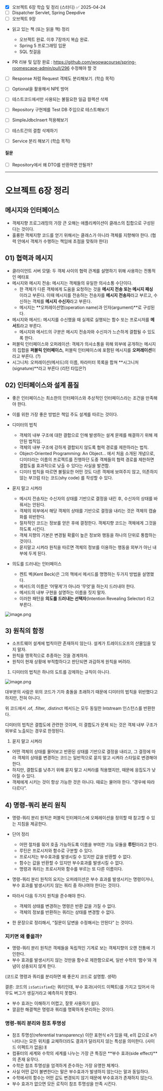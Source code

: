 - [x] 오브젝트 6장 학습 및 정리 (스터디) ✅ 2025-04-24
- [ ] Dispatcher Servlet, Spring Deepdive
- [ ] 오브젝트 9장

- 읽고 있는 책 (또는 읽을 책) 정리
  - 오브젝트 완료. 이후 7장까지 복습 완료.
  - Spring 5 프로그래밍 입문
  - SQL 첫걸음


- PR 리뷰 및 답장 완료 : https://github.com/woowacourse/spring-roomescape-admin/pull/296
수정해야 할 것
- [ ] Response 처럼 Request 객체도 분리해보기. (학습 목적)
- [ ] Optional을 활용해서 NPE 방어
- [ ] 테스트코드에서만 사용되는 불필요한 일급 컬렉션 삭제
- [ ] Repository 구현체를 Test DB 주입으로 테스트해보기
- [ ] SimpleJdbcInsert 적용해보기
- [ ] 테스트간의 결합 삭제하기
- [ ] Service 분리 해보기 (학습 목적)


#### 질문
- [ ] Repository에서 왜 DTO를 반환하면 안될까?


---


# 오브젝트 6장 정리
## 메시지와 인터페이스

- 객체지향 프로그래밍의 가장 큰 오해는 애플리케이션이 클래스의 집합으로 구성된다는 것이다.
- 훌륭한 객체지향 코드를 얻기 위해서는 클래스가 아니라 객체를 지향해야 한다. (협력 안에서 객체가 수행하는 책임에 초점을 맞춰야 한다)

## 01) 협력과 메시지

- 클라이언트 서버 모델: 두 객체 사이의 협력 관계를 설명하기 위해 사용하는 전통적인 메타포
- 메시지와 메시지 전송: 메시지는 객체들의 유일한 의사소통 수단이다.
    - 한 객체가 다른 객체에게 도움을 요청하는 것을 **메시지 전송 또는 메시지 패싱** 이라고 부른다. 이때 메시지를 전송하는 전송자를 **메시지 전송자**라고 부르고, 수신하는 객체를 **메시지 수신자**라고 부른다.
    - 메시지는 **오퍼레이션명(operation name)과 인자(argument)**로 구성된다.
- 메시지와 메서드: 메시지를 수신했을 때 실제로 실행되는 함수 또는 프로시저를 **메서드**라고 부른다.
    - 메시지와 메서드의 구분은 메시지 전송자와 수신자가 느슨하게 결합될 수 있도록 한다.
- 퍼블릭 인터페이스와 오퍼레이션: 객체가 의사소통을 위해 외부에 공개하는 메시지의 집합을 **퍼블릭 인터페이스**, 퍼블릭 인터페이스에 포함된 메시지를 **오퍼레이션**이라고 부른다. (?)
- 시그니처: 오퍼레이션(메서드)의 이름, 파라미터 목록을 합쳐 **시그니처(signature)**라고 부른다 (리턴 타입은?)

## 02) 인터페이스와 설계 품질

- 좋은 인터페이스는 최소한의 인터페이스와 추상적인 인터페이스라는 조건을 만족해야 한다.
    
- 이를 위한 가장 좋은 방법은 책임 주도 설계를 따르는 것이다.
    
- 디미터의 법칙
    
    - 객체의 내부 구조에 대한 결합으로 인해 발생하는 설계 문제를 해결하기 위해 제안된 법칙임.
    - 객체의 내부 구조에 강하게 결합되지 않도록 협력 경로를 제한하라는 법칙.
    - Object-Oriented Programming: An Object… 에서 처음 소개된 개념으로, 디미터라는 이름의 프로젝트를 진행하던 도중 객체들의 협력 경로를 제한하면 결합도를 효과적으로 낮출 수 있다는 사실을 발견함.
    - 디미터 법칙을 따르면 불필요한 어떤 것도 다른 객체에 보여주지 않고, 의존하지 않는 부끄럼 타는 코드(shy code) 를 작성할 수 있다.
- 묻지 말고 시켜라
    
    - 메시지 전송자는 수신자의 상태를 기반으로 결정을 내린 후, 수신자의 상태를 바꿔서는 안된다.
    - 객체의 외부에서 해당 객체의 상태를 기반으로 결정을 내리는 것은 객체의 캡슐화를 위반한다.
    - 절차적인 코드는 정보를 얻은 후에 결정한다. 객체지향 코드는 객체에게 그것을 하도록 시킨다.
    - 객체 지향의 기본은 변경될 확률이 높은 정보와 행동을 하나의 단위로 통합하는 것이다.
    - 묻지말고 시켜라 원칙을 따르면 객체의 정보를 이용하는 행동을 외부가 아닌 내부에 두게 된다.
- 의도를 드러내는 인터페이스
    
    - 켄트 벡(Kent Beck)은 그의 책에서 메서드를 명명하는 두가지 방법을 설명했다.
    - 메서드의 이름은 ‘어떻게’가 아니라 ‘무엇’을 하는지 드러내야 한다.
    - 메서드의 내부 구현을 설명하는 이름을 짓지 말자.
    - 이러한 패턴을 **의도를 드러내는 선택자**(Intention Revealing Selector) 라고 부른다.

![image.png](attachment:3342e06f-6379-4dce-863a-861df96e417d:image.png)

## 3) 원칙의 함정

- 소프트웨어 설계에 법칙이란 존재하지 않는다. 설계가 트레이드오프의 산물임을 잊지 말자.
- 원칙을 맹목적으로 추종하는 것을 경계하자.
- 원칙이 현재 상황에 부적합하다고 판단되면 과감하게 원칙을 버려라.

1. 디미터의 법칙은 하나의 도트를 강제하는 규칙이 아니다.

![image.png](attachment:d36451fe-3377-4e9c-9b0c-5e7701ee74d8:image.png)

대부분의 사람은 위의 코드가 기차 충돌을 초래하기 때문에 디미터의 법칙을 위반했다고 하지만, 전혀 아니다.

위 코드에서 .of, .filter, .distinct 메서드는 모두 동일한 Intstream 인스턴스를 반환한다.

디미터의 법칙은 결합도에 관련한 것이며, 이 결합도가 문제 되는 것은 객체 내부 구조가 외부로 노출되는 경우로 한정된다.

1. 묻지 말고 시켜라

- 어떤 객체의 상태를 물어보고 반환된 상태를 기반으로 결정을 내리고, 그 결정에 따라 객체의 상태를 변경하는 코드는 일반적으로 묻지 말고 시켜라 스타일로 변경해야 한다.
- 하지만, 결합도를 낮추기 위해 묻지 말고 시켜라를 적용했지만, 때문에 응집도가 낮아질 수 있다.
- 객체에게 시키는 것이 항상 가능한 것은 아니다. 때로는 물어야 한다. “경우에 따라 다르다”.

## 4) 명령-쿼리 분리 원칙

- 명령-쿼리 분리 원칙은 퍼블릭 인터페이스에 오페레이션을 정의할 때 참고할 수 있는 지침을 제공한다.
    
- 단어 정리
    
    - 어떤 절차를 묶어 호출 가능하도록 이름을 부여한 기능 모듈을 **루틴**이라고 한다.
    - 루틴은 프로시저와 함수로 구분할 수 있다.
    - 프로시저는 부수효과를 발생시킬 수 있지만 값을 반환할 수 없다.
    - 함수는 값을 반환할 수 있지만 부수효과를 발생시킬 수 없다.
    - 명령과 쿼리는 프로시저와 함수를 부르는 또 다른 이름이다.
- 명령-쿼리 분리 원칙의 요지는 오퍼레이션은 부수 효과를 발생시키는 명령이거나, 부수 효과를 발생시키지 않는 쿼리 중 하나여야 한다는 것이다.
    
- 따라서 다음 두가지 원칙을 준수해야 한다.
    
    - 객체의 상태를 변경하는 명령은 반환 값을 가질 수 없다.
    - 객체의 정보를 반환하는 쿼리는 상태를 변경할 수 없다.
- 한 문장으로 정리해서, “질문이 답변을 수정해서는 안된다” 는 것이다.
    

### 지키면 왜 좋을까?

- 명령-쿼리 분리 원칙은 객체들을 독립적인 기계로 보는 객체지향의 오랜 전통에 기인한다.
- 부수 효과를 발생시키지 않는 것만을 함수로 제한함으로써, 일반 수학의 ‘함수’와 개념이 상충되지 않게 한다.

(코드로 명령과 쿼리를 분리하면 왜 좋은지 코드로 설명함. 생략)

결론: 코드의 `isSatisfied`는 쿼리인데, 부수 효과(사이드 이펙트)를 가지고 있어서 아무도 버그가 생길거라고 예측하지 못했다.

- 부수 효과는 이해하기 어렵고, 잘못 사용하기 쉽다.
- 깔끔한 해결책은 명령과 쿼리를 명확하게 분리하는 것이다.

### 명령-쿼리 분리와 참조 투명성

- 참조 투명성(referential transparency) 이란 표현식 e가 있을 때, e의 값으로 e가 나타나는 모든 위치를 교체하더라도 결과가 달라지지 않는 특성을 의미한다. (사이드 이펙트가 없음)ㅒ
- 컴퓨터의 세계와 수학의 세계를 나누는 가장 큰 특징은 **부수 효과(side effect)**의 존재 유무다.
- 수학은 참조 투명성을 엄격하게 준수하는 가장 유명한 체계다.
- 사실 어떤 값이 불변한다는 말은 부수효과가 발생하지 않는다는 말과 동일하다.
- 수학에서의 함수는 어떤 값도 변경되지 않기 때문에 부수효과가 존재하지 않는다.
- 부수 효과가 없으면 모든 로직이 참조 투명성을 만족 시킨다.
